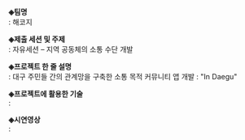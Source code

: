 <b>◈팀명</b>
<br>: 해코지

<b>◈제출 세션 및 주제</b>
<br>: 자유세션 – 지역 공동체의 소통 수단 개발

<b>◈프로젝트 한 줄 설명</b>
<br>: 대구 주민들 간의 관계망을 구축한 소통 목적 커뮤니티 앱 개발 : "In Daegu"

<b>◈프로젝트에 활용한 기술</b>
<br>:

<b>◈시연영상</b>
<br>:
